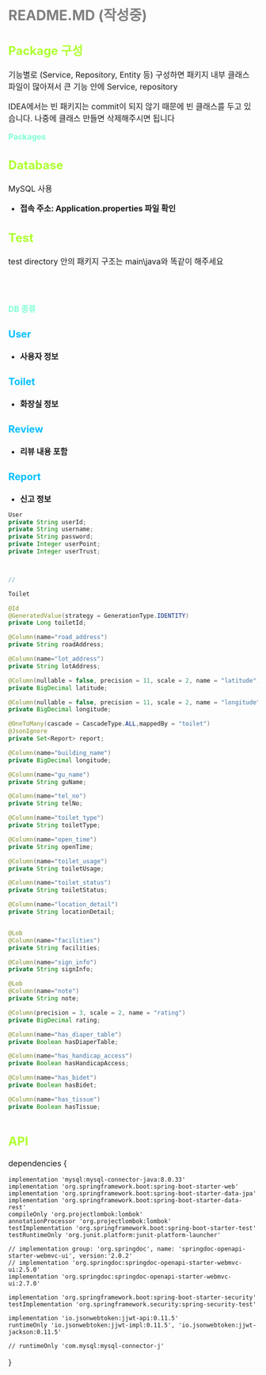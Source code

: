 
# README.MD (작성중)

## Package 구성
기능별로 (Service, Repository, Entity 등) 구성하면 패키지 내부 클래스 파일이 많아져서 큰 기능 안에 Service, repository  

IDEA에서는 빈 패키지는 commit이 되지 않기 때문에 빈 클래스를 두고 있습니다.
나중에 클래스 만들면 삭제해주시면 됩니다

<strong>Packages</strong>

## Database
MySQL 사용<br>
- 접속 주소: Application.properties 파일 확인

## Test
test directory 안의 패키지 구조는 main\java와 똑같이 해주세요


<br><br>

<strong>DB 종류</strong>
### User
- 사용자 정보
### Toilet
- 화장실 정보
### Review
- 리뷰 내용 포함
### Report
- 신고 정보


```java
User
private String userId;
private String username;
private String password;
private Integer userPoint;
private Integer userTrust;



//

Toilet

@Id
@GeneratedValue(strategy = GenerationType.IDENTITY)
private Long toiletId;

@Column(name="road_address")
private String roadAddress;

@Column(name="lot_address")
private String lotAddress;

@Column(nullable = false, precision = 11, scale = 2, name = "latitude")
private BigDecimal latitude;

@Column(nullable = false, precision = 11, scale = 2, name = "longitude")
private BigDecimal longitude;

@OneToMany(cascade = CascadeType.ALL,mappedBy = "toilet")
@JsonIgnore
private Set<Report> report;

@Column(name="building_name")
private BigDecimal longitude;

@Column(name="gu_name")
private String guName;

@Column(name="tel_no")
private String telNo;

@Column(name="toilet_type")
private String toiletType;

@Column(name="open_time")
private String openTime;

@Column(name="toilet_usage")
private String toiletUsage;

@Column(name="toilet_status")
private String toiletStatus;

@Column(name="location_detail")
private String locationDetail;


@Lob
@Column(name="facilities")
private String facilities;

@Column(name="sign_info")
private String signInfo;

@Lob
@Column(name="note")
private String note;

@Column(precision = 3, scale = 2, name = "rating")
private BigDecimal rating;

@Column(name="has_diaper_table")
private Boolean hasDiaperTable;

@Column(name="has_handicap_access")
private Boolean hasHandicapAccess;

@Column(name="has_bidet")
private Boolean hasBidet;

@Column(name="has_tissue")
private Boolean hasTissue;



```


## API







dependencies {

	implementation 'mysql:mysql-connector-java:8.0.33'
	implementation 'org.springframework.boot:spring-boot-starter-web'
	implementation 'org.springframework.boot:spring-boot-starter-data-jpa'
	implementation 'org.springframework.boot:spring-boot-starter-data-rest'
	compileOnly 'org.projectlombok:lombok'
	annotationProcessor 'org.projectlombok:lombok'
	testImplementation 'org.springframework.boot:spring-boot-starter-test'
	testRuntimeOnly 'org.junit.platform:junit-platform-launcher'

	// implementation group: 'org.springdoc', name: 'springdoc-openapi-starter-webmvc-ui', version:'2.0.2'
	// implementation 'org.springdoc:springdoc-openapi-starter-webmvc-ui:2.5.0'
	implementation 'org.springdoc:springdoc-openapi-starter-webmvc-ui:2.7.0'

	implementation 'org.springframework.boot:spring-boot-starter-security'
	testImplementation 'org.springframework.security:spring-security-test'

	implementation 'io.jsonwebtoken:jjwt-api:0.11.5'
	runtimeOnly 'io.jsonwebtoken:jjwt-impl:0.11.5', 'io.jsonwebtoken:jjwt-jackson:0.11.5'

	// runtimeOnly 'com.mysql:mysql-connector-j'
}










<style>

h1 {
    color: gray;
}

h2 {
    color: greenyellow;
    font-size: 24px;
}

h3 {
    color: deepskyblue;
    font-size: 20px;
}

p {
    font-size: 16px;
    padding: 0;
}

strong {
    font-size: 16px;
    color: aquamarine;
}

li {
    font-size:16px;
    font-weight: bold;
}

</style>
